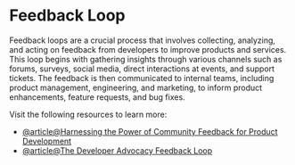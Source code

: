 # Feedback Loop

Feedback loops are a crucial process that involves collecting, analyzing, and acting on feedback from developers to improve products and services. This loop begins with gathering insights through various channels such as forums, surveys, social media, direct interactions at events, and support tickets. The feedback is then communicated to internal teams, including product management, engineering, and marketing, to inform product enhancements, feature requests, and bug fixes.

Visit the following resources to learn more:

- [@article@Harnessing the Power of Community Feedback for Product Development](https://draft.dev/learn/devrel-harnessing-the-power-of-community-feedback-for-product-development)
- [@article@The Developer Advocacy Feedback Loop](https://glaforge.dev/talks/2020/08/06/the-developer-advocacy-feedback-loop/)